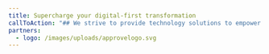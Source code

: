 ```yaml
---
title: Supercharge your digital-first transformation
callToAction: "## We strive to provide technology solutions to empower enterprises through **amazing user experiences**\r\n\r\nWe use the latest cloud-native technologies to provide world class development\r & consulting services."
partners:
  - logo: /images/uploads/approvelogo.svg
---
```


